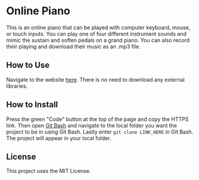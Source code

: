# Online Piano

This is an online piano that can be played with computer keyboard, mouse, or touch inputs. You can play one of four different instrument sounds and mimic the sustain and soften pedals on a grand piano. You can also record their playing and download their music as an .mp3 file.

## How to Use
Navigate to the website <a href="https://ashleymays.github.io/online-piano/">here</a>. There is no need to download any external libraries.

## How to Install
Press the green "Code" button at the top of the page and copy the HTTPS link. Then open <a href="https://git-scm.com/downloads">Git Bash</a> and navigate to the local folder you want the project to be in using Git Bash. Lastly enter `git clone LINK_HERE` in Git Bash. The project will appear in your local folder.

## License
This project uses the MIT License.
